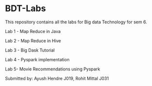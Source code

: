 # BDT-Labs

This repository contains all the labs for Big data Technology for sem 6.

Lab 1 - Map Reduce in Java

Lab 2 - Map Reduce in Hive

Lab 3 - Big Dask Tutorial

Lab 4 - Pyspark implementation

Lab 5- Movie Recommendations using Pyspark

Submitted by:
Ayush Hendre J019,
Rohit Mittal J031
